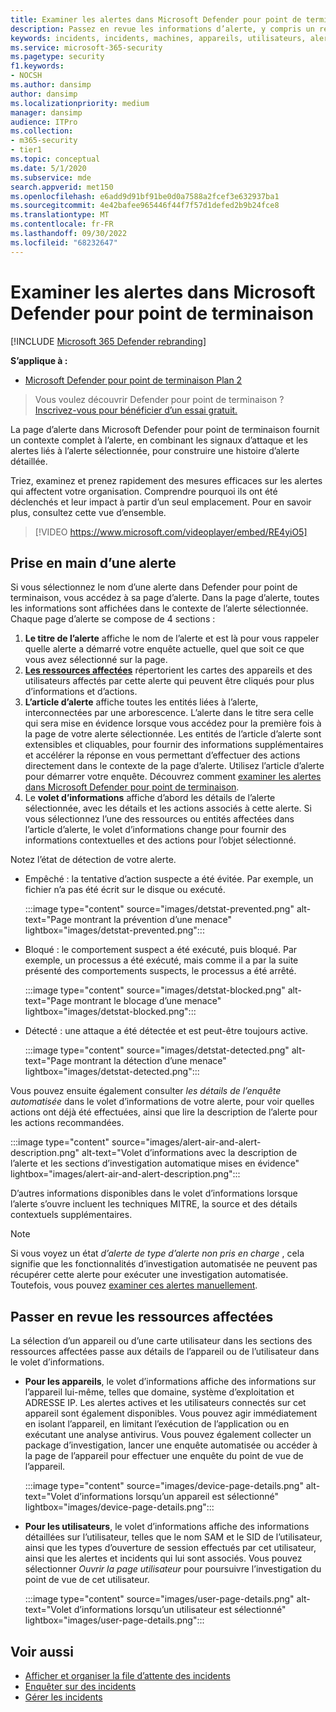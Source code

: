 ```yaml
---
title: Examiner les alertes dans Microsoft Defender pour point de terminaison
description: Passez en revue les informations d’alerte, y compris un récit d’alerte visualisé et des détails pour chaque étape de la chaîne.
keywords: incidents, incidents, machines, appareils, utilisateurs, alertes, alertes, investigation, graphe, preuves
ms.service: microsoft-365-security
ms.pagetype: security
f1.keywords:
- NOCSH
ms.author: dansimp
author: dansimp
ms.localizationpriority: medium
manager: dansimp
audience: ITPro
ms.collection:
- m365-security
- tier1
ms.topic: conceptual
ms.date: 5/1/2020
ms.subservice: mde
search.appverid: met150
ms.openlocfilehash: e6add9d91bf91be0d0a7588a2fcef3e632937ba1
ms.sourcegitcommit: 4e42bafee965446f44f7f57d1defed2b9b24fce8
ms.translationtype: MT
ms.contentlocale: fr-FR
ms.lasthandoff: 09/30/2022
ms.locfileid: "68232647"
---
```

# <a name="review-alerts-in-microsoft-defender-for-endpoint"></a>Examiner les alertes dans Microsoft Defender pour point de terminaison

[!INCLUDE [Microsoft 365 Defender rebranding](../../includes/microsoft-defender.md)]


**S’applique à :**
- [Microsoft Defender pour point de terminaison Plan 2](https://go.microsoft.com/fwlink/p/?linkid=2154037)

> Vous voulez découvrir Defender pour point de terminaison ? [Inscrivez-vous pour bénéficier d’un essai gratuit.](https://signup.microsoft.com/create-account/signup?products=7f379fee-c4f9-4278-b0a1-e4c8c2fcdf7e&ru=https://aka.ms/MDEp2OpenTrial?ocid=docs-wdatp-managealerts-abovefoldlink)

La page d’alerte dans Microsoft Defender pour point de terminaison fournit un contexte complet à l’alerte, en combinant les signaux d’attaque et les alertes liés à l’alerte sélectionnée, pour construire une histoire d’alerte détaillée.

Triez, examinez et prenez rapidement des mesures efficaces sur les alertes qui affectent votre organisation. Comprendre pourquoi ils ont été déclenchés et leur impact à partir d’un seul emplacement. Pour en savoir plus, consultez cette vue d’ensemble.

> [!VIDEO https://www.microsoft.com/videoplayer/embed/RE4yiO5]

## <a name="getting-started-with-an-alert"></a>Prise en main d’une alerte

Si vous sélectionnez le nom d’une alerte dans Defender pour point de terminaison, vous accédez à sa page d’alerte. Dans la page d’alerte, toutes les informations sont affichées dans le contexte de l’alerte sélectionnée. Chaque page d’alerte se compose de 4 sections :

1. **Le titre de l’alerte** affiche le nom de l’alerte et est là pour vous rappeler quelle alerte a démarré votre enquête actuelle, quel que soit ce que vous avez sélectionné sur la page.
2. [**Les ressources affectées**](#review-affected-assets) répertorient les cartes des appareils et des utilisateurs affectés par cette alerte qui peuvent être cliqués pour plus d’informations et d’actions.
3. **L’article d’alerte** affiche toutes les entités liées à l’alerte, interconnectées par une arborescence. L’alerte dans le titre sera celle qui sera mise en évidence lorsque vous accédez pour la première fois à la page de votre alerte sélectionnée. Les entités de l’article d’alerte sont extensibles et cliquables, pour fournir des informations supplémentaires et accélérer la réponse en vous permettant d’effectuer des actions directement dans le contexte de la page d’alerte. Utilisez l’article d’alerte pour démarrer votre enquête. Découvrez comment [examiner les alertes dans Microsoft Defender pour point de terminaison](/microsoft-365/security/defender-endpoint/investigate-alerts).
4. Le **volet d’informations** affiche d’abord les détails de l’alerte sélectionnée, avec les détails et les actions associés à cette alerte. Si vous sélectionnez l’une des ressources ou entités affectées dans l’article d’alerte, le volet d’informations change pour fournir des informations contextuelles et des actions pour l’objet sélectionné.

Notez l’état de détection de votre alerte.

- Empêché : la tentative d’action suspecte a été évitée. Par exemple, un fichier n’a pas été écrit sur le disque ou exécuté.

  :::image type="content" source="images/detstat-prevented.png" alt-text="Page montrant la prévention d’une menace" lightbox="images/detstat-prevented.png":::

- Bloqué : le comportement suspect a été exécuté, puis bloqué. Par exemple, un processus a été exécuté, mais comme il a par la suite présenté des comportements suspects, le processus a été arrêté.

  :::image type="content" source="images/detstat-blocked.png" alt-text="Page montrant le blocage d’une menace" lightbox="images/detstat-blocked.png":::

- Détecté : une attaque a été détectée et est peut-être toujours active.

  :::image type="content" source="images/detstat-detected.png" alt-text="Page montrant la détection d’une menace" lightbox="images/detstat-detected.png":::

Vous pouvez ensuite également consulter *les détails de l’enquête automatisée* dans le volet d’informations de votre alerte, pour voir quelles actions ont déjà été effectuées, ainsi que lire la description de l’alerte pour les actions recommandées.

:::image type="content" source="images/alert-air-and-alert-description.png" alt-text="Volet d’informations avec la description de l’alerte et les sections d’investigation automatique mises en évidence" lightbox="images/alert-air-and-alert-description.png":::

D’autres informations disponibles dans le volet d’informations lorsque l’alerte s’ouvre incluent les techniques MITRE, la source et des détails contextuels supplémentaires.

> [!NOTE]
> Si vous voyez un état *d’alerte de type d’alerte non pris en charge* , cela signifie que les fonctionnalités d’investigation automatisée ne peuvent pas récupérer cette alerte pour exécuter une investigation automatisée. Toutefois, vous pouvez [examiner ces alertes manuellement](../defender/investigate-incidents.md#alerts).

## <a name="review-affected-assets"></a>Passer en revue les ressources affectées

La sélection d’un appareil ou d’une carte utilisateur dans les sections des ressources affectées passe aux détails de l’appareil ou de l’utilisateur dans le volet d’informations.

- **Pour les appareils**, le volet d’informations affiche des informations sur l’appareil lui-même, telles que domaine, système d’exploitation et ADRESSE IP. Les alertes actives et les utilisateurs connectés sur cet appareil sont également disponibles. Vous pouvez agir immédiatement en isolant l’appareil, en limitant l’exécution de l’application ou en exécutant une analyse antivirus. Vous pouvez également collecter un package d’investigation, lancer une enquête automatisée ou accéder à la page de l’appareil pour effectuer une enquête du point de vue de l’appareil.

   :::image type="content" source="images/device-page-details.png" alt-text="Volet d’informations lorsqu’un appareil est sélectionné" lightbox="images/device-page-details.png":::

- **Pour les utilisateurs**, le volet d’informations affiche des informations détaillées sur l’utilisateur, telles que le nom SAM et le SID de l’utilisateur, ainsi que les types d’ouverture de session effectués par cet utilisateur, ainsi que les alertes et incidents qui lui sont associés. Vous pouvez sélectionner *Ouvrir la page utilisateur* pour poursuivre l’investigation du point de vue de cet utilisateur.

   :::image type="content" source="images/user-page-details.png" alt-text="Volet d’informations lorsqu’un utilisateur est sélectionné" lightbox="images/user-page-details.png":::

## <a name="related-topics"></a>Voir aussi

- [Afficher et organiser la file d’attente des incidents](view-incidents-queue.md)
- [Enquêter sur des incidents](investigate-incidents.md)
- [Gérer les incidents](manage-incidents.md)
